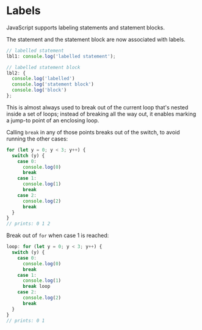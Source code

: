 # Labels

JavaScript supports labeling statements and statement blocks.

The statement and the statement block are now associated with labels.

```js
// labelled statement
lbl1: console.log('labelled statement');

// labelled statement block
lbl2: {
  console.log('labelled')
  console.log('statement block')
  console.log('block')
};
```

This is almost always used to break out of the current loop that's nested inside a set of loops; instead of breaking all the way out, it enables marking a jump-to point of an enclosing loop.

Calling `break` in any of those points breaks out of the switch, to avoid running the other cases:

```js
for (let y = 0; y < 3; y++) {
  switch (y) {
    case 0:
      console.log(0)
      break
    case 1:
      console.log(1)
      break
    case 2:
      console.log(2)
      break
  }
}
// prints: 0 1 2
```

Break out of `for` when case 1 is reached:

```js
loop: for (let y = 0; y < 3; y++) {
  switch (y) {
    case 0:
      console.log(0)
      break
    case 1:
      console.log(1)
      break loop
    case 2:
      console.log(2)
      break
  }
}
// prints: 0 1
```
